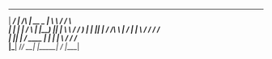 
  ______ _____            _____ _____  __      _____   
 |  ____/ ____|     /\   |  __ \_   _| \ \    / /__ \  
 | |__ | |         /  \  | |__) || |    \ \  / /   ) | 
 |  __|| |        / /\ \ |  ___/ | |     \ \/ /   / /  
 | |___| |____   / ____ \| |    _| |_     \  /   / /_  
 |______\_____| /_/    \_\_|   |_____|     \/   |____|                                               
